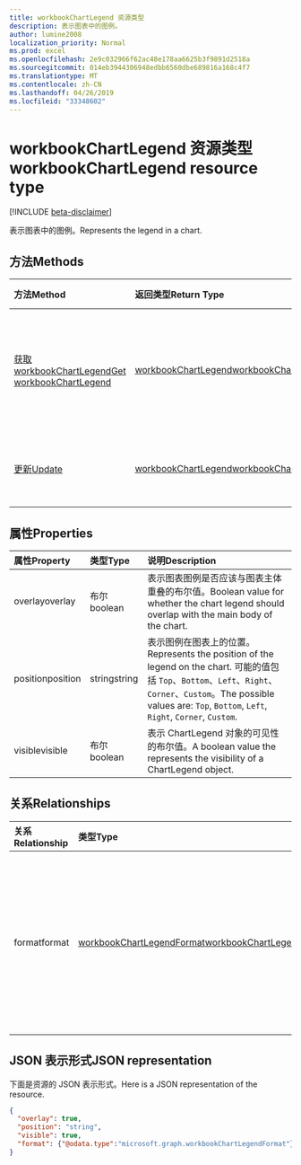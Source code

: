 ```yaml
---
title: workbookChartLegend 资源类型
description: 表示图表中的图例。
author: lumine2008
localization_priority: Normal
ms.prod: excel
ms.openlocfilehash: 2e9c032966f62ac48e178aa6625b3f9891d2518a
ms.sourcegitcommit: 014eb3944306948edbb6560dbe689816a168c4f7
ms.translationtype: MT
ms.contentlocale: zh-CN
ms.lasthandoff: 04/26/2019
ms.locfileid: "33348602"
---
```

# <a name="workbookchartlegend-resource-type"></a><span data-ttu-id="8313a-103">workbookChartLegend 资源类型</span><span class="sxs-lookup"><span data-stu-id="8313a-103">workbookChartLegend resource type</span></span>

[!INCLUDE [beta-disclaimer](../../includes/beta-disclaimer.md)]

<span data-ttu-id="8313a-104">表示图表中的图例。</span><span class="sxs-lookup"><span data-stu-id="8313a-104">Represents the legend in a chart.</span></span>

## <a name="methods"></a><span data-ttu-id="8313a-105">方法</span><span class="sxs-lookup"><span data-stu-id="8313a-105">Methods</span></span>

| <span data-ttu-id="8313a-106">方法</span><span class="sxs-lookup"><span data-stu-id="8313a-106">Method</span></span>           | <span data-ttu-id="8313a-107">返回类型</span><span class="sxs-lookup"><span data-stu-id="8313a-107">Return Type</span></span>    |<span data-ttu-id="8313a-108">说明</span><span class="sxs-lookup"><span data-stu-id="8313a-108">Description</span></span>|
|:---------------|:--------|:----------|
|[<span data-ttu-id="8313a-109">获取 workbookChartLegend</span><span class="sxs-lookup"><span data-stu-id="8313a-109">Get workbookChartLegend</span></span>](../api/chartlegend-get.md) | [<span data-ttu-id="8313a-110">workbookChartLegend</span><span class="sxs-lookup"><span data-stu-id="8313a-110">workbookChartLegend</span></span>](workbookchartlegend.md) |<span data-ttu-id="8313a-111">读取 chartlegend 对象的属性和关系。</span><span class="sxs-lookup"><span data-stu-id="8313a-111">Read properties and relationships of chartLegend object.</span></span>|
|[<span data-ttu-id="8313a-112">更新</span><span class="sxs-lookup"><span data-stu-id="8313a-112">Update</span></span>](../api/chartlegend-update.md) | [<span data-ttu-id="8313a-113">workbookChartLegend</span><span class="sxs-lookup"><span data-stu-id="8313a-113">workbookChartLegend</span></span>](workbookchartlegend.md) |<span data-ttu-id="8313a-114">更新 chartlegend 对象。</span><span class="sxs-lookup"><span data-stu-id="8313a-114">Update ChartLegend object.</span></span> |

## <a name="properties"></a><span data-ttu-id="8313a-115">属性</span><span class="sxs-lookup"><span data-stu-id="8313a-115">Properties</span></span>
| <span data-ttu-id="8313a-116">属性</span><span class="sxs-lookup"><span data-stu-id="8313a-116">Property</span></span>     | <span data-ttu-id="8313a-117">类型</span><span class="sxs-lookup"><span data-stu-id="8313a-117">Type</span></span>   |<span data-ttu-id="8313a-118">说明</span><span class="sxs-lookup"><span data-stu-id="8313a-118">Description</span></span>|
|:---------------|:--------|:----------|
|<span data-ttu-id="8313a-119">overlay</span><span class="sxs-lookup"><span data-stu-id="8313a-119">overlay</span></span>|<span data-ttu-id="8313a-120">布尔</span><span class="sxs-lookup"><span data-stu-id="8313a-120">boolean</span></span>|<span data-ttu-id="8313a-121">表示图表图例是否应该与图表主体重叠的布尔值。</span><span class="sxs-lookup"><span data-stu-id="8313a-121">Boolean value for whether the chart legend should overlap with the main body of the chart.</span></span>|
|<span data-ttu-id="8313a-122">position</span><span class="sxs-lookup"><span data-stu-id="8313a-122">position</span></span>|<span data-ttu-id="8313a-123">string</span><span class="sxs-lookup"><span data-stu-id="8313a-123">string</span></span>|<span data-ttu-id="8313a-124">表示图例在图表上的位置。</span><span class="sxs-lookup"><span data-stu-id="8313a-124">Represents the position of the legend on the chart.</span></span> <span data-ttu-id="8313a-125">可能的值包括 `Top`、`Bottom`、`Left`、`Right`、`Corner`、`Custom`。</span><span class="sxs-lookup"><span data-stu-id="8313a-125">The possible values are: `Top`, `Bottom`, `Left`, `Right`, `Corner`, `Custom`.</span></span>|
|<span data-ttu-id="8313a-126">visible</span><span class="sxs-lookup"><span data-stu-id="8313a-126">visible</span></span>|<span data-ttu-id="8313a-127">布尔</span><span class="sxs-lookup"><span data-stu-id="8313a-127">boolean</span></span>|<span data-ttu-id="8313a-128">表示 ChartLegend 对象的可见性的布尔值。</span><span class="sxs-lookup"><span data-stu-id="8313a-128">A boolean value the represents the visibility of a ChartLegend object.</span></span>|

## <a name="relationships"></a><span data-ttu-id="8313a-129">关系</span><span class="sxs-lookup"><span data-stu-id="8313a-129">Relationships</span></span>
| <span data-ttu-id="8313a-130">关系</span><span class="sxs-lookup"><span data-stu-id="8313a-130">Relationship</span></span> | <span data-ttu-id="8313a-131">类型</span><span class="sxs-lookup"><span data-stu-id="8313a-131">Type</span></span>   |<span data-ttu-id="8313a-132">说明</span><span class="sxs-lookup"><span data-stu-id="8313a-132">Description</span></span>|
|:---------------|:--------|:----------|
|<span data-ttu-id="8313a-133">format</span><span class="sxs-lookup"><span data-stu-id="8313a-133">format</span></span>|[<span data-ttu-id="8313a-134">workbookChartLegendFormat</span><span class="sxs-lookup"><span data-stu-id="8313a-134">workbookChartLegendFormat</span></span>](workbookchartlegendformat.md)|<span data-ttu-id="8313a-135">表示图表图例的格式，包括填充和字体格式。</span><span class="sxs-lookup"><span data-stu-id="8313a-135">Represents the formatting of a chart legend, which includes fill and font formatting.</span></span> <span data-ttu-id="8313a-136">只读。</span><span class="sxs-lookup"><span data-stu-id="8313a-136">Read-only.</span></span>|

## <a name="json-representation"></a><span data-ttu-id="8313a-137">JSON 表示形式</span><span class="sxs-lookup"><span data-stu-id="8313a-137">JSON representation</span></span>

<span data-ttu-id="8313a-138">下面是资源的 JSON 表示形式。</span><span class="sxs-lookup"><span data-stu-id="8313a-138">Here is a JSON representation of the resource.</span></span>

<!-- {
  "blockType": "resource",
  "baseType": "microsoft.graph.entity",
  "optionalProperties": [
    "format"        
  ],
  "@odata.type": "microsoft.graph.workbookChartLegend"
}-->

```json
{
  "overlay": true,
  "position": "string",
  "visible": true,
  "format": {"@odata.type":"microsoft.graph.workbookChartLegendFormat"}
}

```

<!-- uuid: 8fcb5dbc-d5aa-4681-8e31-b001d5168d79
2015-10-25 14:57:30 UTC -->
<!--
{
  "type": "#page.annotation",
  "description": "ChartLegend resource",
  "keywords": "",
  "section": "documentation",
  "tocPath": "",
  "suppressions": []
}
-->
